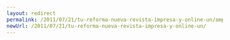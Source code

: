 ```yaml
---
layout: redirect
permalink: /2011/07/21/tu-reforma-nueva-revista-impresa-y-online-un/amp/
newUrl: /2011/07/21/tu-reforma-nueva-revista-impresa-y-online-un/
---
```

